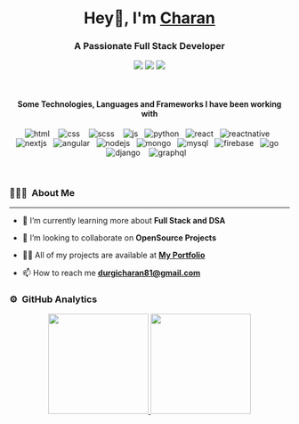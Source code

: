 <h1 align="center">
  Hey👋, I'm <a href="https://portfolio-dev-rust.vercel.app/">Charan</a>
</h1>
<h3 align="center">A Passionate Full Stack Developer</h3>

<p align="center">
<a href="https://portfolio-dev-rust.vercel.app/"><img src="https://img.shields.io/badge/-Portfolio-3423A6?style=flat&logo=Google-Chrome&logoColor=white"/></a>
<a href="https://www.linkedin.com/in/dp-charan-497209191/"><img src="https://img.shields.io/badge/-LinkedIn-0077B5?style=flat&logo=Linkedin&logoColor=white"/></a>
<a href="https://www.instagram.com/charan030702/"><img src="https://img.shields.io/badge/-Instagram-E4405F?style=flat&logo=Instagram&logoColor=white"/></a>
</p>

<br />

<h4 align="center">Some Technologies, Languages and Frameworks I have been working with</h4>

<p align="center">
  <img src="https://img.shields.io/badge/HTML5-e34c26.svg?&style=for-the-badge&logo=html5&logoColor=white" alt="html" /> &nbsp;&nbsp;
  <img src="https://img.shields.io/badge/CSS3-264de4.svg?&style=for-the-badge&logo=css3&logoColor=white" alt="css" /> &nbsp;&nbsp;
  <img src="https://img.shields.io/badge/SCSS-CC6699.svg?&style=for-the-badge&logo=sass&logoColor=white" alt="scss" /> &nbsp;&nbsp;
	<img src="https://img.shields.io/badge/JavaScript-F7DF1E?style=for-the-badge&logo=javascript&logoColor=black" alt="js" />&nbsp;&nbsp;
	<img src="https://img.shields.io/badge/python%20-%2314354C.svg?&style=for-the-badge&logo=python&logoColor=white" alt="python" />&nbsp;&nbsp;
	<img src="https://img.shields.io/badge/ReactJS-61DBFB.svg?&style=for-the-badge&logo=react&logoColor=white" alt="react" />&nbsp;&nbsp; 
	<img src="https://img.shields.io/badge/react_native%20-%2320232a.svg?&style=for-the-badge&logo=react&logoColor=%2361DAFB" alt="reactnative" />&nbsp;&nbsp;
  	<img src="https://img.shields.io/badge/NextJS-000000.svg?&style=for-the-badge&logo=nextdotjs&logoColor=white" alt="nextjs" />&nbsp;&nbsp;
  <img src="https://img.shields.io/badge/Angular-DD1B16.svg?&style=for-the-badge&logo=angular&logoColor=white" alt="angular" />&nbsp;&nbsp;
  <img src="https://img.shields.io/badge/NodeJS-03030.svg?&style=for-the-badge&logo=nodedotjs&logoColor=white" alt="nodejs" />&nbsp;&nbsp;
	<img src="https://img.shields.io/badge/MongoDB-%234ea94b.svg?&style=for-the-badge&logo=mongodb&logoColor=white" alt="mongo" />&nbsp;&nbsp;
	<img src="https://img.shields.io/badge/MySQL-00000F?style=for-the-badge&logo=mysql&logoColor=white" alt="mysql" />&nbsp;&nbsp;
	<img src="https://img.shields.io/badge/Firebase-ffca28?style=for-the-badge&logo=firebase&logoColor=black" alt="firebase" />&nbsp;&nbsp;
  <img src="https://img.shields.io/badge/Golang-29BEB0.svg?&style=for-the-badge&logo=go&logoColor=white" alt="go" />&nbsp;&nbsp;
  <img src="https://img.shields.io/badge/Django-092E20.svg?&style=for-the-badge&logo=django&logoColor=white" alt="django" /> &nbsp;&nbsp;
  <img src="https://img.shields.io/badge/Graphql-E10098.svg?&style=for-the-badge&logo=graphql&logoColor=white" alt="graphql" /> &nbsp;&nbsp;
</p>
<br />

### 👨🏻‍💻 &nbsp;About Me
<hr />

- 🌱 I’m currently learning more about **Full Stack and DSA**

- 👯 I’m looking to collaborate on **OpenSource Projects**

- 👨‍💻 All of my projects are available at **[My Portfolio](https://portfolio-dev-rust.vercel.app/projects)**

- 📫 How to reach me **durgicharan81@gmail.com**


### ⚙️ &nbsp;GitHub Analytics

<p align="center">
<a href="https://github.com/AVS1508">
  <img height="180em" src="https://github-readme-stats-eight-theta.vercel.app/api?username=charanpy&show_icons=true&theme=algolia&include_all_commits=true&count_private=true"/>
  <img height="180em" src="https://github-readme-stats-eight-theta.vercel.app/api/top-langs/?username=charanpy&layout=compact&langs_count=8&theme=algolia"/>
</a>
</p>

